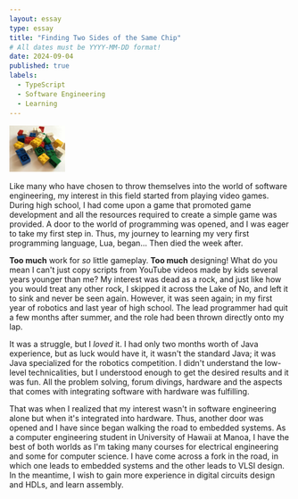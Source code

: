 ```yaml
---
layout: essay
type: essay
title: "Finding Two Sides of the Same Chip"
# All dates must be YYYY-MM-DD format!
date: 2024-09-04
published: true
labels:
  - TypeScript
  - Software Engineering
  - Learning
---
```


<img width="100px" class="rounded float-start pe-4" src="../img/two-sides.png">

Like many who have chosen to throw themselves into the world of software engineering, my interest in this field started from playing video games.
During high school, I had come upon a game that promoted game development and all the resources required to create a simple game was provided.
A door to the world of programming was opened, and I was eager to take my first step in.
Thus, my journey to learning my very first programming language, Lua, began... Then died the week after.

**Too much** work for _so_ little gameplay.
**Too much** designing!
What do you mean I can't just copy scripts from YouTube videos made by kids several years younger than me?
My interest was dead as a rock, and just like how you would treat any other rock, I skipped it across the Lake of No, and left it to sink and never be seen again.
However, it was seen again; in my first year of robotics and last year of high school.
The lead programmer had quit a few months after summer, and the role had been thrown directly onto my lap.

It was a struggle, but I _loved_ it. I had only two months worth of Java experience, but as luck would have it, it wasn't the standard Java; it was Java specialized for the robotics competition. I didn't understand the low-level technicalities, but I understood enough to get the desired results and it was fun. All the problem solving, forum divings, hardware and the aspects that comes with integrating software with hardware was fulfilling.

That was when I realized that my interest wasn't in software engineering alone but when it's integrated into hardware. Thus, another door was opened and I have since began walking the road to embedded systems. As a computer engineering student in University of Hawaii at Manoa, I have the best of both worlds as I'm taking many courses for electrical engineering and some for computer science. I have come across a fork in the road, in which one leads to embedded systems and the other leads to VLSI design. In the meantime, I wish to gain more experience in digital circuits design and HDLs, and learn assembly.
